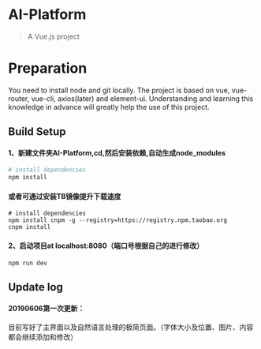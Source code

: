 # AI-Platform

> A Vue.js project

# Preparation
You need to install node and git locally. The project is based on vue, vue-router, vue-cli, axios(later) and element-ui. Understanding and learning this knowledge in advance will greatly help the use of this project.

## Build Setup

#### 1、新建文件夹AI-Platform,cd,然后安装依赖,自动生成node_modules
``` bash
# install dependencies
npm install
```
#### 或者可通过安装TB镜像提升下载速度
``` 
# install dependencies
npm install cnpm -g --registry=https://registry.npm.taobao.org
cnpm install
```
#### 2、启动项目at localhost:8080（端口号根据自己的进行修改）
``` 
npm run dev
```

## Update log

#### 20190606第一次更新：
目前写好了主界面以及自然语言处理的极简页面。（字体大小及位置、图片、内容都会继续添加和修改）



